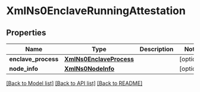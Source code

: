 # XmlNs0EnclaveRunningAttestation


## Properties
Name | Type | Description | Notes
------------ | ------------- | ------------- | -------------
**enclave_process** | [**XmlNs0EnclaveProcess**](XmlNs0EnclaveProcess.md) |  | [optional] 
**node_info** | [**XmlNs0NodeInfo**](XmlNs0NodeInfo.md) |  | [optional] 

[[Back to Model list]](../README.md#documentation-for-models) [[Back to API list]](../README.md#documentation-for-api-endpoints) [[Back to README]](../README.md)


